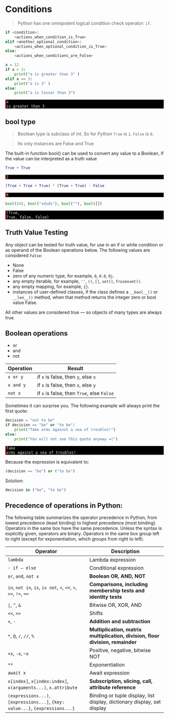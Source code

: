 # Conditions

> Python has one omnipotent logical condition check operator: ```if```.

```python
if <condition>:
    <actions_when_condition_is_True>
elif <another_optional_condition>:
    <actions_when_optional_condition_is_True>
else:
    <actions_when_conditions_are_False>
```


```python
a = 12
if a > 3: 
    print("a is greater than 3" )
elif a == 3: 
    print("a is 3" )
else: 
    print("a is lesser than 3")
```

<span style="display:block; background-color: #000;color: #e2e2e2;font-family: Hack, Consolas, Menlo, Mono, monospace;border-left: .25em solid #bc0000;"><code>a is greater than 3</code></span>


## bool type

> Boolean type is subclass of int. So for Python ```True``` is ```1```, ```False``` is ```0```. 

> Its only instances are False and True 

The built-in function bool() can be used to convert any value to a Boolean, if the value can be interpreted as a truth value 


```python
True + True
```




<span style="display:block; background-color: #000;color: #e2e2e2;font-family: Hack, Consolas, Menlo, Mono, monospace;border-left: .25em solid #bc0000;"><code>2</code></span>




```python
(True + True + True) * (True + True) - False
```




<span style="display:block; background-color: #000;color: #e2e2e2;font-family: Hack, Consolas, Menlo, Mono, monospace;border-left: .25em solid #bc0000;"><code>6</code></span>




```python
bool(24), bool("sdsds"), bool(""), bool([])
```




<span style="display:block; background-color: #000;color: #e2e2e2;font-family: Hack, Consolas, Menlo, Mono, monospace;border-left: .25em solid #bc0000;"><code>(True, True, False, False)</code></span>




## Truth Value Testing

Any object can be tested for truth value, for use in an if or while condition or as operand of the Boolean operations below. The following values are considered `False`:

* None
* False
* zero of any numeric type, for example, `0`, `0.0`, `0j`.
* any empty iterable, for example, `''`, `()`, `[]`, `set()`, `frozenset()`.
* any empty mapping, for example, `{}`.
* instances of user-defined classes, if the class defines a `__bool__()` or `__len__()` method, when that method returns the integer zero or bool value False.

All other values are considered true — so objects of many types are always true.

## Boolean operations

* or
* and
* not

| Operation    |  Result                        |
|--------------|--------------------------------|
| ```x or y```       | if ```x``` is false, then ```y```, else ```x```
| ```x and y```      | if ```x``` is false, then ```x```, else ```y```
| ```not x```        | if ```x``` is false, then ```True```, else ```False```


Sometimes it can surprise you. The following example will always print the first quote:


```python
decision = "not to be"
if decision == "be" or "to be":
    print("Take arms against a sea of troubles!")
else:
    print("You will not see this quote anyway =(")
```

<span style="display:block; background-color: #000;color: #e2e2e2;font-family: Hack, Consolas, Menlo, Mono, monospace;border-left: .25em solid #bc0000;"><code>Take arms against a sea of troubles!</code></span>


Because the expression is equivalent to:
```python
(decision == "be") or ("to be")
```

Solution:
```python
decision in ("be", "to be")
```

## Precedence of operations in Python:

The following table summarizes the operator precedence in Python, from lowest precedence (least binding) to highest precedence (most binding). Operators in the same box have the same precedence. Unless the syntax is explicitly given, operators are binary. Operators in the same box group left to right (except for exponentiation, which groups from right to left).


|Operator	|Description  |
|-----------|-------------|
|`lambda`                                        	| Lambda expression
|`- if – else`                                        | Conditional expression
|`or`, `and`, `not x`	                            | **Boolean OR, AND, NOT**
|`in`, `not in`, `is`, `is not`, `<`, `<=`, `>`, `>=`, `!=`, `==` |	**Comparisons, including membership tests and identity tests**
| <code>&#124;</code>, `^`, `&`                                      | Bitwise OR, XOR, AND
|`<<`, `>>`                                         | Shifts
|`+`, `-`                                           | **Addition and subtraction**
|`*`, `@`, `/`, `//`, `%`                           | **Multiplication, matrix multiplication, division, floor division, remainder** 
|`+x`, `-x`, `~x`	                                | Positive, negative, bitwise NOT
|`**`                                               | Exponentiation
|`await x`                                            | Await expression
|`x[index]`, `x[index:index]`, `x(arguments...)`, `x.attribute`                | **Subscription, slicing, call, attribute reference**
|`(expressions...)`, `[expressions...]`, `{key: value...}`, `{expressions...}` | Binding or tuple display, list display, dictionary display, set display